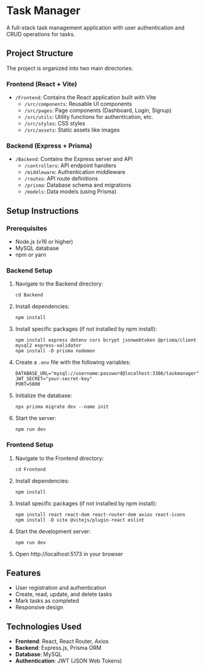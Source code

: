# Task Manager

A full-stack task management application with user authentication and CRUD operations for tasks.

## Project Structure

The project is organized into two main directories:

### Frontend (React + Vite)
- `/Frontend`: Contains the React application built with Vite
  - `/src/components`: Reusable UI components
  - `/src/pages`: Page components (Dashboard, Login, Signup)
  - `/src/utils`: Utility functions for authentication, etc.
  - `/src/styles`: CSS styles
  - `/src/assets`: Static assets like images

### Backend (Express + Prisma)
- `/Backend`: Contains the Express server and API
  - `/controllers`: API endpoint handlers
  - `/middleware`: Authentication middleware
  - `/routes`: API route definitions
  - `/prisma`: Database schema and migrations
  - `/models`: Data models (using Prisma)

## Setup Instructions

### Prerequisites
- Node.js (v16 or higher)
- MySQL database
- npm or yarn

### Backend Setup
1. Navigate to the Backend directory:
   ```
   cd Backend
   ```

2. Install dependencies:
   ```
   npm install
   ```

3. Install specific packages (if not installed by npm install):
   ```
   npm install express dotenv cors bcrypt jsonwebtoken @prisma/client mysql2 express-validator
   npm install -D prisma nodemon
   ```

4. Create a `.env` file with the following variables:
   ```
   DATABASE_URL="mysql://username:password@localhost:3306/taskmanager"
   JWT_SECRET="your-secret-key"
   PORT=5000
   ```

5. Initialize the database:
   ```
   npx prisma migrate dev --name init
   ```

6. Start the server:
   ```
   npm run dev
   ```

### Frontend Setup
1. Navigate to the Frontend directory:
   ```
   cd Frontend
   ```

2. Install dependencies:
   ```
   npm install
   ```

3. Install specific packages (if not installed by npm install):
   ```
   npm install react react-dom react-router-dom axios react-icons
   npm install -D vite @vitejs/plugin-react eslint
   ```

4. Start the development server:
   ```
   npm run dev
   ```

5. Open http://localhost:5173 in your browser

## Features
- User registration and authentication
- Create, read, update, and delete tasks
- Mark tasks as completed
- Responsive design

## Technologies Used
- **Frontend**: React, React Router, Axios
- **Backend**: Express.js, Prisma ORM
- **Database**: MySQL
- **Authentication**: JWT (JSON Web Tokens) 
